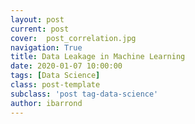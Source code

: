 ```yaml
---
layout: post
current: post
cover:  post_correlation.jpg
navigation: True
title: Data Leakage in Machine Learning
date: 2020-01-07 10:00:00
tags: [Data Science]
class: post-template
subclass: 'post tag-data-science'
author: ibarrond
---
```


